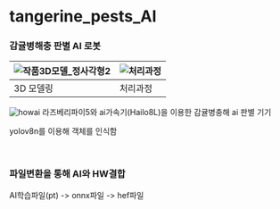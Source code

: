 # tangerine_pests_AI
### 감귤병해충 판별 AI 로봇

![작품3D모델_정사각형2](https://github.com/user-attachments/assets/561bceac-5aa4-4ca8-92ed-3836c5d8cd89) | ![처리과정](https://github.com/user-attachments/assets/4103ab83-3d87-4683-a295-9508ccc65937)
---|---|
3D 모델링 | 처리과정
![howai](https://github.com/user-attachments/assets/9f780004-55ea-4822-b853-405b9c2199ed)
라즈베리파이5와 ai가속기(Hailo8L)을 이용한 감귤병충해 ai 판별 기기

yolov8n를 이용해 객체를 인식함

<br />

### 파일변환을 통해 AI와 HW결합

  AI학습파일(pt) -> onnx파일 -> hef파일 

